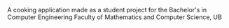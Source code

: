 A cooking application made as a student project for the Bachelor's in Computer Engineering Faculty of Mathematics and Computer Science, UB
